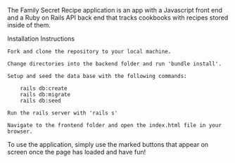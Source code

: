 The Family Secret Recipe application is an app with a Javascript front end and a Ruby on Rails API back end that tracks cookbooks with recipes stored inside of them.

Installation Instructions

    Fork and clone the repository to your local machine.

    Change directories into the backend folder and run 'bundle install'.

    Setup and seed the data base with the following commands:

        rails db:create
        rails db:migrate
        rails db:seed

    Run the rails server with 'rails s'

    Navigate to the frontend folder and open the index.html file in your browser.

To use the application, simply use the marked buttons that appear on screen once the page has loaded and have fun!